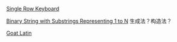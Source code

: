 [Single Row Keyboard](https://leetcode.com/problems/single-row-keyboard/)

[Binary String with Substrings Representing 1 to N](https://leetcode.com/problems/binary-string-with-substrings-representing-1-to-n/)
生成法？构造法？

[Goat Latin](https://leetcode.com/problems/goat-latin/)